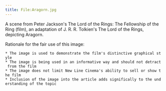 ```yaml
---
title: File:Aragorn.jpg
---
```


A scene from Peter Jackson's The Lord of the Rings: The Fellowship of
the Ring (film), an adaptation of J. R. R. Tolkien's The Lord of the
Rings, depicting Aragorn.

Rationale for the fair use of this image:

`* The image is used to demonstrate the film's distinctive graphical style`
`* The image is being used in an informative way and should not detract from the film`
`* The image does not limit New Line Cinema's ability to sell or show the film`
`* Inclusion of the image into the article adds significally to the understanding of the topic`